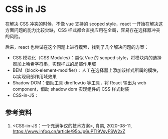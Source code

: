 # CSS in JS

在解决 CSS 冲突的时候，不像 vue 支持的 scoped style，react 一开始在解决这方面问题的能力比较欠缺，CSS 样式都会直接应用在全局，容易存在选择器冲突的风险。

后来，react 也尝试在这个问题上进行摸索，找到了几个解决问题的方案：

- CSS 模块化（CSS Modules）：类似 Vue 的 scoped style，将模块内的选择器加上哈希字符串，实现样式的局部作用域
- BEM（block-element-modifier）：人工在选择器上添加该样式所属的模块，以实现局部作用域效果
- Shadow DOM：借助工具 direflow.io 等工具，将 React 输出为 web component，借助 shadow dom 实现组件的 CSS 样式封装
- CSS-in-JS：



## 参考资料

1. <CSS-in-JS：一个充满争议的技术方案>, 肖鹏, 2020-08-11, https://www.infoq.cn/article/95oJp6uPTI9VsyFSW2xZ